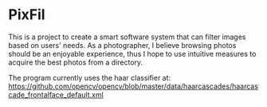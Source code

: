 # PixFil
This is a project to create a smart software system that can filter images based on users' needs. As a photographer, I believe browsing photos should be an enjoyable experience, thus I hope to use intuitive measures to acquire the best photos from a directory.

The program currently uses the haar classifier at:
https://github.com/opencv/opencv/blob/master/data/haarcascades/haarcascade_frontalface_default.xml
